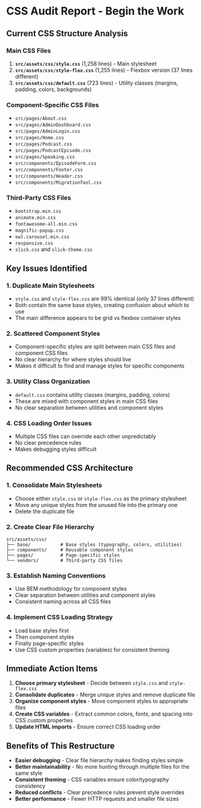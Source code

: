 # CSS Audit Report - Begin the Work

## Current CSS Structure Analysis

### Main CSS Files
1. **`src/assets/css/style.css`** (1,258 lines) - Main stylesheet
2. **`src/assets/css/style-flex.css`** (1,255 lines) - Flexbox version (37 lines different)
3. **`src/assets/css/default.css`** (723 lines) - Utility classes (margins, padding, colors, backgrounds)

### Component-Specific CSS Files
- `src/pages/About.css`
- `src/pages/AdminDashboard.css` 
- `src/pages/AdminLogin.css`
- `src/pages/Home.css`
- `src/pages/Podcast.css`
- `src/pages/PodcastEpisode.css`
- `src/pages/Speaking.css`
- `src/components/EpisodeForm.css`
- `src/components/Footer.css`
- `src/components/Header.css`
- `src/components/MigrationTool.css`

### Third-Party CSS Files
- `bootstrap.min.css`
- `animate.min.css`
- `fontawesome-all.min.css`
- `magnific-popup.css`
- `owl.carousel.min.css`
- `responsive.css`
- `slick.css` and `slick-theme.css`

## Key Issues Identified

### 1. Duplicate Main Stylesheets
- `style.css` and `style-flex.css` are 99% identical (only 37 lines different)
- Both contain the same base styles, creating confusion about which to use
- The main difference appears to be grid vs flexbox container styles

### 2. Scattered Component Styles
- Component-specific styles are split between main CSS files and component CSS files
- No clear hierarchy for where styles should live
- Makes it difficult to find and manage styles for specific components

### 3. Utility Class Organization
- `default.css` contains utility classes (margins, padding, colors)
- These are mixed with component styles in main CSS files
- No clear separation between utilities and component styles

### 4. CSS Loading Order Issues
- Multiple CSS files can override each other unpredictably
- No clear precedence rules
- Makes debugging styles difficult

## Recommended CSS Architecture

### 1. Consolidate Main Stylesheets
- Choose either `style.css` or `style-flex.css` as the primary stylesheet
- Move any unique styles from the unused file into the primary one
- Delete the duplicate file

### 2. Create Clear File Hierarchy
```
src/assets/css/
├── base/           # Base styles (typography, colors, utilities)
├── components/     # Reusable component styles
├── pages/          # Page-specific styles
└── vendors/        # Third-party CSS files
```

### 3. Establish Naming Conventions
- Use BEM methodology for component styles
- Clear separation between utilities and component styles
- Consistent naming across all CSS files

### 4. Implement CSS Loading Strategy
- Load base styles first
- Then component styles
- Finally page-specific styles
- Use CSS custom properties (variables) for consistent theming

## Immediate Action Items

1. **Choose primary stylesheet** - Decide between `style.css` and `style-flex.css`
2. **Consolidate duplicates** - Merge unique styles and remove duplicate file
3. **Organize component styles** - Move component styles to appropriate files
4. **Create CSS variables** - Extract common colors, fonts, and spacing into CSS custom properties
5. **Update HTML imports** - Ensure correct CSS loading order

## Benefits of This Restructure

- **Easier debugging** - Clear file hierarchy makes finding styles simple
- **Better maintainability** - No more hunting through multiple files for the same style
- **Consistent theming** - CSS variables ensure color/typography consistency
- **Reduced conflicts** - Clear precedence rules prevent style overrides
- **Better performance** - Fewer HTTP requests and smaller file sizes
